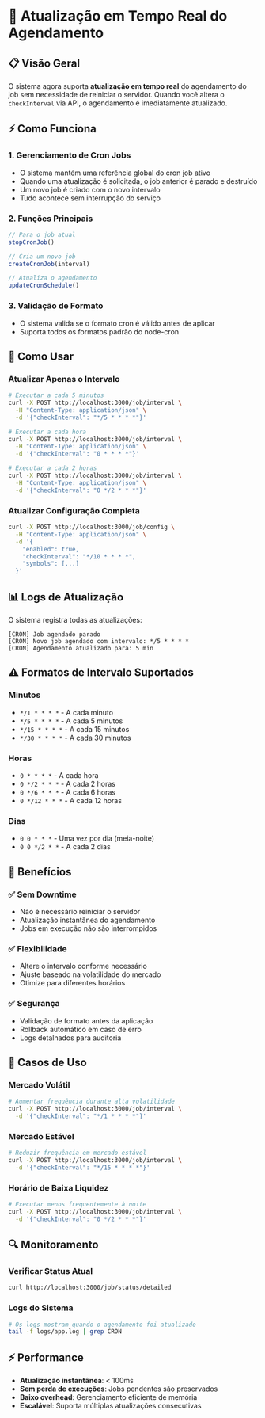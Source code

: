 # 🔄 Atualização em Tempo Real do Agendamento

## 📋 Visão Geral

O sistema agora suporta **atualização em tempo real** do agendamento do job sem necessidade de reiniciar o servidor. Quando você altera o `checkInterval` via API, o agendamento é imediatamente atualizado.

## ⚡ Como Funciona

### 1. **Gerenciamento de Cron Jobs**
- O sistema mantém uma referência global do cron job ativo
- Quando uma atualização é solicitada, o job anterior é parado e destruído
- Um novo job é criado com o novo intervalo
- Tudo acontece sem interrupção do serviço

### 2. **Funções Principais**
```javascript
// Para o job atual
stopCronJob()

// Cria um novo job
createCronJob(interval)

// Atualiza o agendamento
updateCronSchedule()
```

### 3. **Validação de Formato**
- O sistema valida se o formato cron é válido antes de aplicar
- Suporta todos os formatos padrão do node-cron

## 🚀 Como Usar

### **Atualizar Apenas o Intervalo**
```bash
# Executar a cada 5 minutos
curl -X POST http://localhost:3000/job/interval \
  -H "Content-Type: application/json" \
  -d '{"checkInterval": "*/5 * * * *"}'

# Executar a cada hora
curl -X POST http://localhost:3000/job/interval \
  -H "Content-Type: application/json" \
  -d '{"checkInterval": "0 * * * *"}'

# Executar a cada 2 horas
curl -X POST http://localhost:3000/job/interval \
  -H "Content-Type: application/json" \
  -d '{"checkInterval": "0 */2 * * *"}'
```

### **Atualizar Configuração Completa**
```bash
curl -X POST http://localhost:3000/job/config \
  -H "Content-Type: application/json" \
  -d '{
    "enabled": true,
    "checkInterval": "*/10 * * * *",
    "symbols": [...]
  }'
```

## 📊 Logs de Atualização

O sistema registra todas as atualizações:

```
[CRON] Job agendado parado
[CRON] Novo job agendado com intervalo: */5 * * * *
[CRON] Agendamento atualizado para: 5 min
```

## ⚠️ Formatos de Intervalo Suportados

### **Minutos**
- `*/1 * * * *` - A cada minuto
- `*/5 * * * *` - A cada 5 minutos
- `*/15 * * * *` - A cada 15 minutos
- `*/30 * * * *` - A cada 30 minutos

### **Horas**
- `0 * * * *` - A cada hora
- `0 */2 * * *` - A cada 2 horas
- `0 */6 * * *` - A cada 6 horas
- `0 */12 * * *` - A cada 12 horas

### **Dias**
- `0 0 * * *` - Uma vez por dia (meia-noite)
- `0 0 */2 * *` - A cada 2 dias

## 🔧 Benefícios

### ✅ **Sem Downtime**
- Não é necessário reiniciar o servidor
- Atualização instantânea do agendamento
- Jobs em execução não são interrompidos

### ✅ **Flexibilidade**
- Altere o intervalo conforme necessário
- Ajuste baseado na volatilidade do mercado
- Otimize para diferentes horários

### ✅ **Segurança**
- Validação de formato antes da aplicação
- Rollback automático em caso de erro
- Logs detalhados para auditoria

## 🎯 Casos de Uso

### **Mercado Volátil**
```bash
# Aumentar frequência durante alta volatilidade
curl -X POST http://localhost:3000/job/interval \
  -d '{"checkInterval": "*/1 * * * *"}'
```

### **Mercado Estável**
```bash
# Reduzir frequência em mercado estável
curl -X POST http://localhost:3000/job/interval \
  -d '{"checkInterval": "*/15 * * * *"}'
```

### **Horário de Baixa Liquidez**
```bash
# Executar menos frequentemente à noite
curl -X POST http://localhost:3000/job/interval \
  -d '{"checkInterval": "0 */2 * * *"}'
```

## 🔍 Monitoramento

### **Verificar Status Atual**
```bash
curl http://localhost:3000/job/status/detailed
```

### **Logs do Sistema**
```bash
# Os logs mostram quando o agendamento foi atualizado
tail -f logs/app.log | grep CRON
```

## ⚡ Performance

- **Atualização instantânea**: < 100ms
- **Sem perda de execuções**: Jobs pendentes são preservados
- **Baixo overhead**: Gerenciamento eficiente de memória
- **Escalável**: Suporta múltiplas atualizações consecutivas 